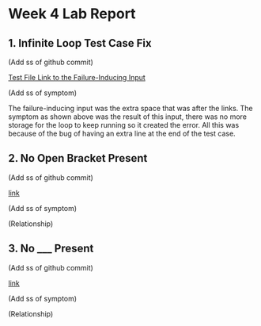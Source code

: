 # Week 4 Lab Report

## 1. Infinite Loop Test Case Fix
(Add ss of github commit)

[Test File Link to the Failure-Inducing Input](https://github.com/pgrimaldo03/markdown-parser/blob/main/test-file.md)

(Add ss of symptom)

The failure-inducing input was the extra space that was after the links. The symptom as shown above was the result of this input, there was no more storage for the loop to keep running so it created the error. All this was because of the bug of having an extra line at the end of the test case. 

## 2. No Open Bracket Present 
(Add ss of github commit)

[link]()

(Add ss of symptom)

(Relationship)

## 3. No ___ Present
(Add ss of github commit)

[link]()

(Add ss of symptom)

(Relationship)